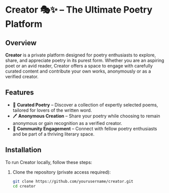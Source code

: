 # Creator 🎭✨ – The Ultimate Poetry Platform

## Overview
**Creator** is a private platform designed for poetry enthusiasts to explore, share, and appreciate poetry in its purest form. Whether you are an aspiring poet or an avid reader, Creator offers a space to engage with carefully curated content and contribute your own works, anonymously or as a verified creator.

## Features
- 📖 **Curated Poetry** – Discover a collection of expertly selected poems, tailored for lovers of the written word.
- 🖊️ **Anonymous Creation** – Share your poetry while choosing to remain anonymous or gain recognition as a verified creator.
- 🤝 **Community Engagement** – Connect with fellow poetry enthusiasts and be part of a thriving literary space.

## Installation
To run Creator locally, follow these steps:

1. Clone the repository (private access required):
   ```sh
   git clone https://github.com/yourusername/creator.git
   cd creator
   ```